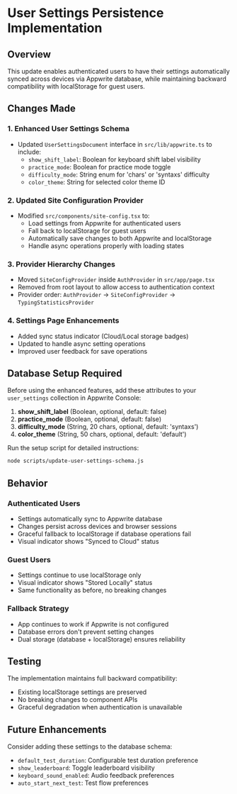 # User Settings Persistence Implementation

## Overview
This update enables authenticated users to have their settings automatically synced across devices via Appwrite database, while maintaining backward compatibility with localStorage for guest users.

## Changes Made

### 1. Enhanced User Settings Schema
- Updated `UserSettingsDocument` interface in `src/lib/appwrite.ts` to include:
  - `show_shift_label`: Boolean for keyboard shift label visibility
  - `practice_mode`: Boolean for practice mode toggle
  - `difficulty_mode`: String enum for 'chars' or 'syntaxs' difficulty
  - `color_theme`: String for selected color theme ID

### 2. Updated Site Configuration Provider
- Modified `src/components/site-config.tsx` to:
  - Load settings from Appwrite for authenticated users
  - Fall back to localStorage for guest users
  - Automatically save changes to both Appwrite and localStorage
  - Handle async operations properly with loading states

### 3. Provider Hierarchy Changes
- Moved `SiteConfigProvider` inside `AuthProvider` in `src/app/page.tsx`
- Removed from root layout to allow access to authentication context
- Provider order: `AuthProvider` → `SiteConfigProvider` → `TypingStatisticsProvider`

### 4. Settings Page Enhancements
- Added sync status indicator (Cloud/Local storage badges)
- Updated to handle async setting operations
- Improved user feedback for save operations

## Database Setup Required

Before using the enhanced features, add these attributes to your `user_settings` collection in Appwrite Console:

1. **show_shift_label** (Boolean, optional, default: false)
2. **practice_mode** (Boolean, optional, default: false)  
3. **difficulty_mode** (String, 20 chars, optional, default: 'syntaxs')
4. **color_theme** (String, 50 chars, optional, default: 'default')

Run the setup script for detailed instructions:
```bash
node scripts/update-user-settings-schema.js
```

## Behavior

### Authenticated Users
- Settings automatically sync to Appwrite database
- Changes persist across devices and browser sessions
- Graceful fallback to localStorage if database operations fail
- Visual indicator shows "Synced to Cloud" status

### Guest Users
- Settings continue to use localStorage only
- Visual indicator shows "Stored Locally" status
- Same functionality as before, no breaking changes

### Fallback Strategy
- App continues to work if Appwrite is not configured
- Database errors don't prevent setting changes
- Dual storage (database + localStorage) ensures reliability

## Testing

The implementation maintains full backward compatibility:
- Existing localStorage settings are preserved
- No breaking changes to component APIs
- Graceful degradation when authentication is unavailable

## Future Enhancements

Consider adding these settings to the database schema:
- `default_test_duration`: Configurable test duration preference
- `show_leaderboard`: Toggle leaderboard visibility
- `keyboard_sound_enabled`: Audio feedback preferences
- `auto_start_next_test`: Test flow preferences
